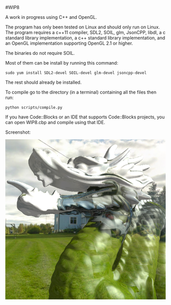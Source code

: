 #WIP8

A work in progress using C++ and OpenGL.

The program has only been tested on Linux and should only run on Linux.
The program requires a c++11 compiler, SDL2, SOIL, glm, JsonCPP, libdl, a c standard library implementation, a c++ standard library implementation, and an OpenGL implementation supporting OpenGL 2.1 or higher.

The binaries do not require SOIL.

Most of them can be install by running this command:

```
sudo yum install SDL2-devel SOIL-devel glm-devel jsoncpp-devel
```

The rest should already be installed.

To compile go to the directory (in a terminal) containing all the files then run:

```
python scripts/compile.py
```

If you have Code::Blocks or an IDE that supports Code::Blocks projects, you can open WIP8.cbp and compile using that IDE.

Screenshot:

![screenshot](https://raw.githubusercontent.com/pendingchaos/WIP8/master/screenshot.png)
